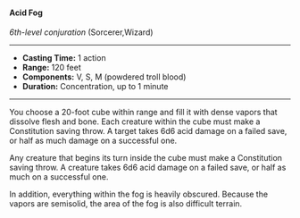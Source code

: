 #### Acid Fog
*6th-level conjuration* (Sorcerer,Wizard)
___
- **Casting Time:** 1 action
- **Range:** 120 feet
- **Components:** V, S, M (powdered troll blood)
- **Duration:** Concentration, up to 1 minute
---
You choose a 20-foot cube within range and fill it with dense vapors that dissolve flesh and bone. Each creature within the cube must make a Constitution saving throw. A target takes 6d6 acid damage on a failed save, or half as much damage on a successful one.

Any creature that begins its turn inside the cube must make a Constitution saving throw. A creature takes 6d6 acid damage on a failed save, or half as much on a successful one.

In addition, everything within the fog is heavily obscured. Because the vapors are semisolid, the area of the fog is also difficult terrain.
